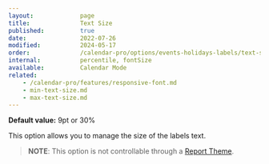 ```yaml
---
layout:             page
title:              Text Size
published:          true
date:               2022-07-26
modified:           2024-05-17
order:              /calendar-pro/options/events-holidays-labels/text-size
internal:           percentile, fontSize
available:          Calendar Mode
related:
    - /calendar-pro/features/responsive-font.md
    - min-text-size.md
    - max-text-size.md
---
```

**Default value:** 9pt or 30%

This option allows you to manage the size of the labels text. 

> **NOTE**: This option is not controllable through a [Report Theme](../../features/themes.md).